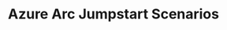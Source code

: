 ---
type: docs
title: "Azure Arc Jumpstart Scenarios"
linkTitle: "Jumpstart Scenarios TEST"
weight: 2
---